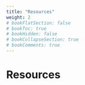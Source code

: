 ```yaml
---
title: "Resources"
weight: 2
# bookFlatSection: false
# bookToc: true
# bookHidden: false
# bookCollapseSection: true
# bookComments: true
---
```


# Resources
